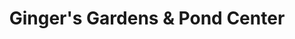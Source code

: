 ---
title: "Ginger's Gardens & Pond Center"
url: /lawndale/gingers-gardens-and-pond-center/
shop: garden centre
---